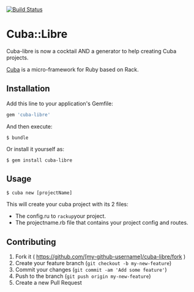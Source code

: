 [![Build Status](https://travis-ci.org/gdurelle/cuba-libre.svg?branch=master)](https://travis-ci.org/gdurelle/cuba-ibre)


# Cuba::Libre

Cuba-libre is now a cocktail AND a generator to help creating Cuba projects.

[Cuba](https://github.com/soveran/cuba) is a micro-framework for Ruby based on Rack.

## Installation

Add this line to your application's Gemfile:

```ruby
gem 'cuba-libre'
```

And then execute:

    $ bundle

Or install it yourself as:

    $ gem install cuba-libre

## Usage

    $ cuba new [projectName]

This will create your cuba project with its 2 files:

* The config.ru to ```rackup```your project.
* The projectname.rb file that contains your project config and routes.


## Contributing

1. Fork it ( https://github.com/[my-github-username]/cuba-libre/fork )
2. Create your feature branch (`git checkout -b my-new-feature`)
3. Commit your changes (`git commit -am 'Add some feature'`)
4. Push to the branch (`git push origin my-new-feature`)
5. Create a new Pull Request
